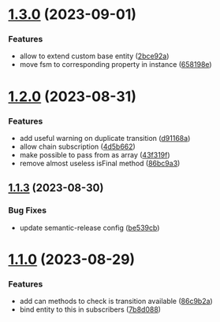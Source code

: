 # [1.3.0](https://github.com/bondiano/typeorm-fsm/compare/v1.2.0...v1.3.0) (2023-09-01)


### Features

* allow to extend custom base entity ([2bce92a](https://github.com/bondiano/typeorm-fsm/commit/2bce92a9cee6022a143946033731c671dadb3a8f))
* move fsm to corresponding property in instance ([658198e](https://github.com/bondiano/typeorm-fsm/commit/658198e9511b10a3a5bf3a42ef5359f5f962abff))

# [1.2.0](https://github.com/bondiano/typeorm-fsm/compare/v1.1.3...v1.2.0) (2023-08-31)


### Features

* add useful warning on duplicate transition ([d91168a](https://github.com/bondiano/typeorm-fsm/commit/d91168a6cc52cf016942d4405a16db4337699b7c))
* allow chain subscription ([4d5b662](https://github.com/bondiano/typeorm-fsm/commit/4d5b662108bb3993e051d81dbb1beaccf5aff057))
* make possible to pass from as array ([43f319f](https://github.com/bondiano/typeorm-fsm/commit/43f319ff41a781d38754202c675baa0ddb1983bc))
* remove almost useless isFinal method ([86bc9a3](https://github.com/bondiano/typeorm-fsm/commit/86bc9a35549d6cf714b38b94aaa27c8dc72adaf7))

## [1.1.3](https://github.com/bondiano/typeorm-fsm/compare/v1.1.2...v1.1.3) (2023-08-30)


### Bug Fixes

* update semantic-release config ([be539cb](https://github.com/bondiano/typeorm-fsm/commit/be539cb0ab1f81098a84962d7f800d7486264284))

# [1.1.0](https://github.com/bondiano/typeorm-fsm/compare/v1.0.0...v1.1.0) (2023-08-29)


### Features

* add can<event> methods to check is transition available ([86c9b2a](https://github.com/bondiano/typeorm-fsm/commit/86c9b2aa7759b67de776f3481ad1b817e35560bc))
* bind entity to this in subscribers ([7b8d088](https://github.com/bondiano/typeorm-fsm/commit/7b8d088fcd9bd377b97891123684b69211b0ebde))
